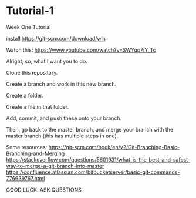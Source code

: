 # Tutorial-1
Week One Tutorial

install https://git-scm.com/download/win

Watch this: https://www.youtube.com/watch?v=SWYqp7iY_Tc

Alright, so, what I want you to do.

Clone this repository. 

Create a branch and work in this new branch. 

Create a folder.

Create a file in that folder. 

Add, commit, and push these onto your branch. 

Then, go back to the master branch, and merge your branch with the master branch (this has multiple steps in one). 

Some resources: https://git-scm.com/book/en/v2/Git-Branching-Basic-Branching-and-Merging
https://stackoverflow.com/questions/5601931/what-is-the-best-and-safest-way-to-merge-a-git-branch-into-master
https://confluence.atlassian.com/bitbucketserver/basic-git-commands-776639767.html

GOOD LUCK. ASK QUESTIONS

